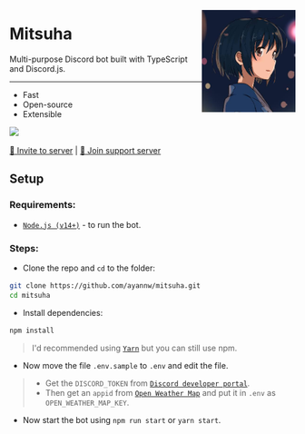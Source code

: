 <img
    height="180px"
    src="media/image.png"
    align="right"
/>

# Mitsuha

Multi-purpose Discord bot built with TypeScript and Discord.js.

<hr />

 - Fast
 - Open-source
 - Extensible

![](http://ForTheBadge.com/images/badges/built-with-love.svg)

<a href="https://discord.com/oauth2/authorize?client_id=749640517549293729&amp;permissions=205323366&amp;scope=bot">🔗 Invite to server</a> |
<a href="https://discord.gg/6Pwak89TTg">🔗 Join support server</a></p>

## Setup

### Requirements:

-   [`Node.js (v14+)`](https://nodejs.org/ 'Node.js') - to run the bot.

### Steps:

-   Clone the repo and `cd` to the folder:

```sh
git clone https://github.com/ayannw/mitsuha.git
cd mitsuha
```

-   Install dependencies:

```sh
npm install
```

> I'd recommended using [`Yarn`](http://yarnpkg.com/ 'Yarn') but you can still use npm.

-   Now move the file `.env.sample` to `.env` and edit the file.
> - Get the `DISCORD_TOKEN` from [`Discord developer portal`](https://discord.com/developers/ 'Discord developer portal').
> - Then get an `appid` from [`Open Weather Map`](https://openweathermap.org/appid 'Open Weather Map') and put it in `.env` as `OPEN_WEATHER_MAP_KEY`.

-   Now start the bot using `npm run start` or `yarn start`.
    <!-- Did not work ? Make sure you have used right credentials and try again. If it still doesn't work, please [open an issue](https://github.com/ayannw/mitsuha/issues/new 'create a new issue').-->

<!--4th rewrite-->
